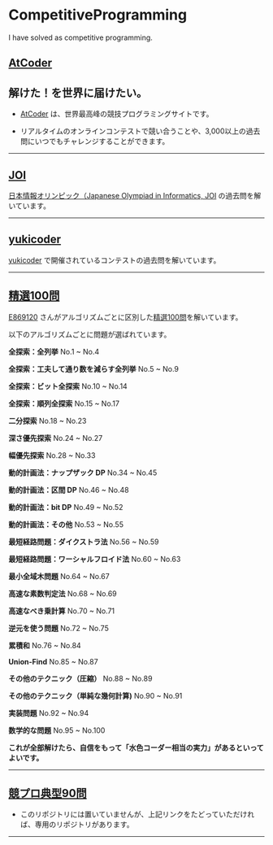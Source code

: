 # CompetitiveProgramming
I have solved as competitive programming.

## [AtCoder](AtCoder)

<h2>
解けた！を世界に届けたい。</h2>

- [AtCoder](https://atcoder.jp/) は、世界最高峰の競技プログラミングサイトです。  

- リアルタイムのオンラインコンテストで競い合うことや、3,000以上の過去問にいつでもチャレンジすることができます。  

<hr>

## [JOI](JOI)

[日本情報オリンピック（Japanese Olympiad in Informatics, JOI](https://www.ioi-jp.org/) の過去問を解いています。

<hr>

## [yukicoder](yukicoder)

[yukicoder](https://yukicoder.me/) で開催されているコンテストの過去問を解いています。

<hr>

## [精選100問](精選100問)

[E869120](https://github.com/E869120) さんがアルゴリズムごとに区別した[精選100問](https://qiita.com/e869120/items/eb50fdaece12be418faa#2-3-%E5%88%86%E9%87%8E%E5%88%A5%E5%88%9D%E4%B8%AD%E7%B4%9A%E8%80%85%E3%81%8C%E8%A7%A3%E3%81%8F%E3%81%B9%E3%81%8D%E9%81%8E%E5%8E%BB%E5%95%8F%E7%B2%BE%E9%81%B8-100-%E5%95%8F)を解いています。  

以下のアルゴリズムごとに問題が選ばれています。

**全探索：全列挙** No.1 ~ No.4  

**全探索：工夫して通り数を減らす全列挙** No.5 ~ No.9  

**全探索：ビット全探索** No.10 ~ No.14  

**全探索：順列全探索** No.15 ~ No.17  

**二分探索** No.18 ~ No.23  

**深さ優先探索** No.24 ~ No.27  

**幅優先探索** No.28 ~ No.33  

**動的計画法：ナップザック DP** No.34 ~ No.45  

**動的計画法：区間 DP** No.46 ~ No.48  

**動的計画法：bit DP** No.49 ~ No.52  

**動的計画法：その他** No.53 ~ No.55  

**最短経路問題：ダイクストラ法** No.56 ~ No.59  

**最短経路問題：ワーシャルフロイド法** No.60 ~ No.63  

**最小全域木問題** No.64 ~ No.67  

**高速な素数判定法** No.68 ~ No.69  

**高速なべき乗計算** No.70 ~ No.71  

**逆元を使う問題** No.72 ~ No.75  

**累積和** No.76 ~ No.84  

**Union-Find** No.85 ~ No.87  

**その他のテクニック（圧縮）** No.88 ~ No.89  

**その他のテクニック（単純な幾何計算)** No.90 ~ No.91 

**実装問題** No.92 ~ No.94  

**数学的な問題** No.95 ~ No.100  

**これが全部解けたら、自信をもって「水色コーダー相当の実力」があるといってよいです。**

<hr>

## [競プロ典型90問](https://github.com/ryusuke920/kyopro_educational_90_python)

- このリポジトリには置いていませんが、上記リンクをたどっていただければ、専用のリポジトリがあります。

<hr>
